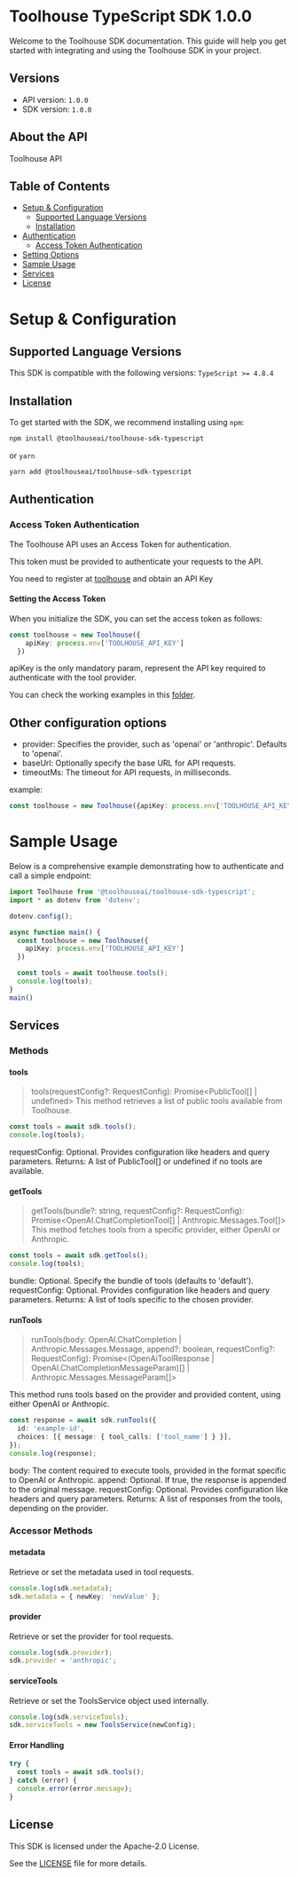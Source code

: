 # Toolhouse TypeScript SDK 1.0.0

Welcome to the Toolhouse SDK documentation. This guide will help you get started with integrating and using the Toolhouse SDK in your project.

## Versions

- API version: `1.0.0`
- SDK version: `1.0.0`

## About the API

Toolhouse API

## Table of Contents

- [Setup & Configuration](#setup--configuration)
  - [Supported Language Versions](#supported-language-versions)
  - [Installation](#installation)
- [Authentication](#authentication)
  - [Access Token Authentication](#access-token-authentication)
- [Setting Options](#Other-configuration-options)
- [Sample Usage](#sample-usage)
- [Services](#services)
- [License](#license)

# Setup & Configuration

## Supported Language Versions

This SDK is compatible with the following versions: `TypeScript >= 4.8.4`

## Installation

To get started with the SDK, we recommend installing using `npm`:

```bash
npm install @toolhouseai/toolhouse-sdk-typescript
```

or `yarn`
```bash
yarn add @toolhouseai/toolhouse-sdk-typescript
```

## Authentication

### Access Token Authentication

The Toolhouse API uses an Access Token for authentication.

This token must be provided to authenticate your requests to the API.

You need to register at [toolhouse](https://app.toolhouse.ai/) and obtain an API Key

#### Setting the Access Token

When you initialize the SDK, you can set the access token as follows:

```ts
const toolhouse = new Toolhouse({
    apiKey: process.env['TOOLHOUSE_API_KEY']
  })
```
apiKey is the only mandatory param, represent the API key required to authenticate with the tool provider.

You can check the working examples in this [folder](/examples).

## Other configuration options

- provider: Specifies the provider, such as 'openai' or 'anthropic'. Defaults to 'openai'.
- baseUrl: Optionally specify the base URL for API requests.
- timeoutMs: The timeout for API requests, in milliseconds.

example:
```ts
const toolhouse = new Toolhouse({apiKey: process.env['TOOLHOUSE_API_KEY'], timeoutMs: 10000 });
```

# Sample Usage

Below is a comprehensive example demonstrating how to authenticate and call a simple endpoint:

```ts
import Toolhouse from '@toolhouseai/toolhouse-sdk-typescript';
import * as dotenv from 'dotenv';

dotenv.config();

async function main() {
  const toolhouse = new Toolhouse({
    apiKey: process.env['TOOLHOUSE_API_KEY']
  })

  const tools = await toolhouse.tools();
  console.log(tools);
}
main()
```

## Services
### Methods

#### tools
>tools(requestConfig?: RequestConfig): Promise<PublicTool[] | undefined>
This method retrieves a list of public tools available from Toolhouse.

```ts
const tools = await sdk.tools();
console.log(tools);
```

requestConfig: Optional. Provides configuration like headers and query parameters.
Returns: A list of PublicTool[] or undefined if no tools are available.

#### getTools
>getTools(bundle?: string, requestConfig?: RequestConfig): Promise<OpenAI.ChatCompletionTool[] | Anthropic.Messages.Tool[]>
This method fetches tools from a specific provider, either OpenAI or Anthropic.

```ts
const tools = await sdk.getTools();
console.log(tools);
```
<detail>
bundle: Optional. Specify the bundle of tools (defaults to 'default').
requestConfig: Optional. Provides configuration like headers and query parameters.
Returns: A list of tools specific to the chosen provider.
</detail>

#### runTools
> runTools(body: OpenAI.ChatCompletion | Anthropic.Messages.Message, append?: boolean, requestConfig?: RequestConfig): Promise<(OpenAiToolResponse | OpenAI.ChatCompletionMessageParam)[] | Anthropic.Messages.MessageParam[]>

This method runs tools based on the provider and provided content, using either OpenAI or Anthropic.

```ts
const response = await sdk.runTools({
  id: 'example-id',
  choices: [{ message: { tool_calls: ['tool_name'] } }],
});
console.log(response);
```
body: The content required to execute tools, provided in the format specific to OpenAI or Anthropic.
append: Optional. If true, the response is appended to the original message.
requestConfig: Optional. Provides configuration like headers and query parameters.
Returns: A list of responses from the tools, depending on the provider.

### Accessor Methods
#### metadata
Retrieve or set the metadata used in tool requests.

```ts
console.log(sdk.metadata);
sdk.metadata = { newKey: 'newValue' };
```
#### provider
Retrieve or set the provider for tool requests.

```ts
console.log(sdk.provider);
sdk.provider = 'anthropic';
```

#### serviceTools
Retrieve or set the ToolsService object used internally.

```ts
console.log(sdk.serviceTools);
sdk.serviceTools = new ToolsService(newConfig);
```

#### Error Handling
```ts
try {
  const tools = await sdk.tools();
} catch (error) {
  console.error(error.message);
}
```

## License

This SDK is licensed under the Apache-2.0 License.

See the [LICENSE](LICENSE) file for more details.
